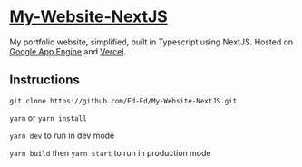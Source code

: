 # [My-Website-NextJS](https://www.eded.uk)

My portfolio website, simplified, built in Typescript using NextJS. Hosted on [Google App Engine](https://www.gstared.com) and [Vercel](https://www.eded.uk).

## Instructions

`git clone https://github.com/Ed-Ed/My-Website-NextJS.git`

`yarn` or `yarn install`

`yarn dev` to run in dev mode

`yarn build` then `yarn start` to run in production mode
